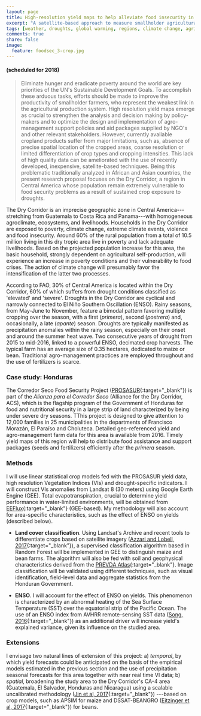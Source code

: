 ```yaml
---
layout: page
title: High-resolution yield maps to help alleviate food insecurity in the Central American Dry Corridor
excerpt: "A satellite-based approach to measure smallholder agricultural productivity in drought-exposed areas in Honduras"
tags: [weather, droughts, global warming, regions, climate change, agriculture, crop, yields, adaptation, remote sensing, satellite, Smallholder agriculture, High-resolution, SCYM, Land cover, Google Earth Engine, Random Forest]
comments: true
share: false
image:
  feature: foodsec_3-crop.jpg
---
```


#### (scheduled for 2018)

>Eliminate hunger and eradicate poverty around the world are key priorities of the UN's Sustainable Development Goals. To accomplish these arduous tasks, efforts should be made to improve the productivity of smallholder farmers, who represent the weakest link in the agricultural production system. High resolution yield maps emerge as crucial to strengthen the analysis and decision making by policy-makers and to optimize the design and implementation of agro-management support policies and aid packages supplied by NGO's and other relevant stakeholders. However, currently available cropland products suffer from major limitations, such as, absence of precise spatial location of the cropped areas, coarse resolution or limited differentiation of crop types and cropping intensities. This lack of high quality data can be ameliorated with the use of recently developed, inexpensive, satellite-based techniques. Being this problematic traditionally analyzed in African and Asian countries, the present research proposal focuses on the Dry Corridor, a region in Central America whose population remain extremely vulnerable to food security problems as a result of sustained crop exposure to droughts.

The Dry Corridor is an imprecise geographic zone in Central America---stretching from Guatemala to Costa Rica and Panama---with homogeneous agroclimate, ecosystems, and livelihoods. Households in the Dry Corridor are exposed to poverty, climate change, extreme climate events, violence and food insecurity. Around 60\% of the rural population from a total of 10.5 million living in this dry tropic area live in poverty and lack adequate livelihoods. Based on the projected population increase for this area, the basic household, strongly dependent on agricultural self-production, will experience an increase in poverty conditions and their vulnerability to food crises. The action of climate change will presumably favor the intensification of the latter two processes.

According to FAO, 30% of Central America is located within the Dry Corridor, 60% of which suffers from drought conditions classified as 'elevated' and 'severe'. Droughts in the Dry Corridor are cyclical and narrowly connected to El Niño Southern Oscillation (ENSO). Rainy seasons, from May-June to November, feature a bimodal pattern favoring multiple cropping over the season, with a first (*primera*), second (*postrera*) and, occasionally, a late (*apante*) season. Droughts are typically manifested as precipitation anomalies within the rainy season, especially on their onset and around the summer heat wave. Two consecutive years of drought from 2015 to mid-2016, linked to a powerful ENSO, decimated crop harvests. The typical farm has an average size of 0.35 hectares, dedicated to maize or bean. Traditional agro-management practices are employed throughout and the use of fertilizers is scarce.

### Case study: Honduras
The Corredor Seco Food Security Project ([PROSASUR](http://www.mcahonduras.hn/acs-prosasur/){:target="_blank"}) is part of the *Alianza para el Corredor Seco* (Alliance for the Dry Corridor, ACS), which is the flagship program of the Government of Honduras for food and nutritional security in a large strip of land characterized by being under severe dry seasons. TThis project is designed to give attention to 12,000 families in 25 municipalities in the departments of Francisco Morazán, El Paraíso and Choluteca. Detailed geo-referenced yield and agro-management farm data for this area is available from 2016. Timely yield maps of this region will help to distribute food assistance and support packages (seeds and fertilizers) efficiently after the *primera* season.

### Methods
I will use linear statistical crop models fed with the PROSASUR yield data, high resolution Vegetation Indices (VIs) and drought-specific indicators. I will construct VIs anomalies from Landsat 8 (30 meters) using Google Earth Engine (GEE). Total evapotranspiration, crucial to determine yield performance in water-limited environments, will be obtained from [EEFlux](https://eeflux-level1.appspot.com/){:target="_blank"} (GEE-based). My methodology will also account for area-specific characteristics, such as the effect of ENSO on yields (described below).

- **Land cover classification**. Using Landsat's Archive and recent tools to differentiate crops based on satellite imagery ([Azzari and Lobell, 2017](http://www.sciencedirect.com/science/article/pii/S0034425717302237){:target="_blank"}), a supervised classification algorithm based in Random Forest will be implemented in GEE to distinguish maize and bean farms. The algorithm will also be fed with soil and geophysical characteristics derived from the [PREVDA Atlas](http://www.sica.int/prevda/){:target="_blank"}. Image classification will be validated using different techniques, such as visual identification, field-level data and aggregate statistics from the Honduran Government.

- **ENSO**. I will account for the effect of ENSO on yields. This phenomenon is characterized by an abnormal heating of the Sea Surface Temperature (SST) over the equatorial strip of the Pacific Ocean. The use of an ENSO index from AVHRR remote-sensing SST data ([Song, 2016](http://www.tandfonline.com/doi/full/10.1080/01431161.2015.1125553){:target="_blank"}) as an additional driver will increase yield's explained variance, given its influence on the studied area.

### Extensions
I envisage two natural lines of extension of this project: a) *temporal*, by which yield forecasts could be anticipated on the basis of the empirical models estimated in the previous section and the use of precipitation seasonal forecasts for this area together with near real time VI data; b) *spatial*,  broadening the study area to the Dry Corridor's CA-4 area (Guatemala, El Salvador, Honduras and Nicaragua) using a scalable uncalibrated methodology ([Jin et al, 2017](http://www.mdpi.com/2072-4292/9/9/931){:target="_blank"}) ---based on crop models, such as APSIM for maize and DSSAT-BEANGRO ([Eitzinger et al, 2017](https://link.springer.com/article/10.1007/s11027-015-9696-2){:target="_blank"}) for beans.
